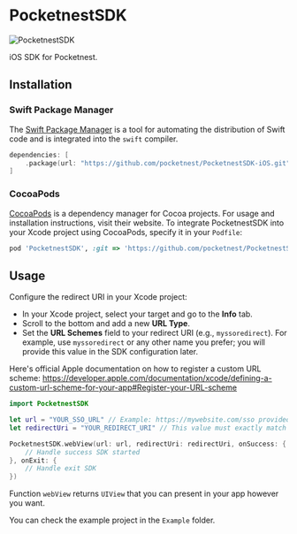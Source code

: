 # PocketnestSDK

![PocketnestSDK](https://img.shields.io/badge/PocketnestSDK-1.0.1-success)

iOS SDK for Pocketnest.

## Installation

### Swift Package Manager

The [Swift Package Manager](https://swift.org/package-manager/) is a tool for automating the distribution of Swift code and is integrated into the `swift` compiler.

```swift
dependencies: [
    .package(url: "https://github.com/pocketnest/PocketnestSDK-iOS.git", .upToNextMajor(from: "1.0.0"))
]
```

### CocoaPods

[CocoaPods](https://cocoapods.org) is a dependency manager for Cocoa projects. For usage and installation instructions, visit their website. To integrate PocketnestSDK into your Xcode project using CocoaPods, specify it in your `Podfile`:

```ruby
pod 'PocketnestSDK', :git => 'https://github.com/pocketnest/PocketnestSDK-iOS.git', :tag => '1.0.1'
```

## Usage

Configure the redirect URI in your Xcode project:

- In your Xcode project, select your target and go to the **Info** tab.
- Scroll to the bottom and add a new **URL Type**.
- Set the **URL Schemes** field to your redirect URI (e.g., `myssoredirect`).
For example, use `myssoredirect` or any other name you prefer; you will provide this value in the SDK configuration later.

Here's official Apple documentation on how to register a custom URL scheme:
https://developer.apple.com/documentation/xcode/defining-a-custom-url-scheme-for-your-app#Register-your-URL-scheme


```swift
import PocketnestSDK

let url = "YOUR_SSO_URL" // Example: https://mywebsite.com/sso provided by Pocketnest prod or preprod
let redirectUri = "YOUR_REDIRECT_URI" // This value must exactly match the scheme registered in your Xcode project's URL Types (including case sensitivity) to avoid integration issues

PocketnestSDK.webView(url: url, redirectUri: redirectUri, onSuccess: { data in
    // Handle success SDK started
}, onExit: {
    // Handle exit SDK
})

```
Function `webView` returns `UIView` that you can present in your app however you want.

You can check the example project in the `Example` folder.
 

